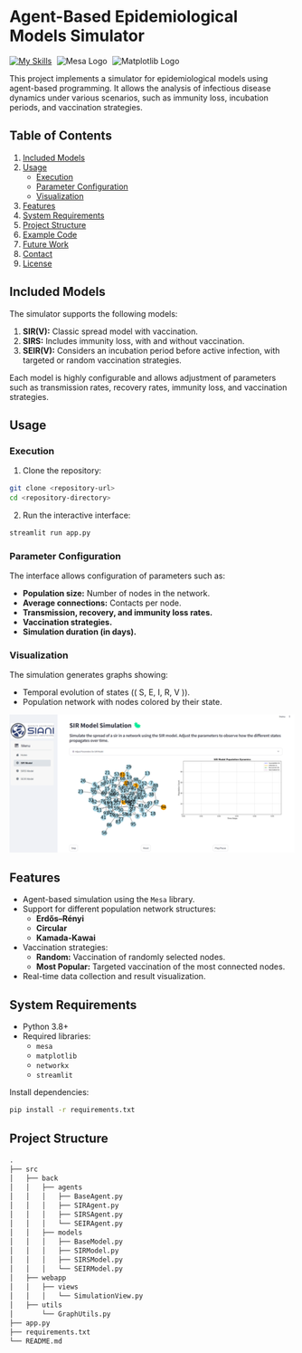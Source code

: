 # Agent-Based Epidemiological Models Simulator
[![My Skills](https://skillicons.dev/icons?i=python,streamlit,github)](https://skillicons.dev)
<img src="https://seeklogo.com/images/M/mesa-logo-D1E3C6D2EF-seeklogo.com.png" alt="Mesa Logo" width="50" style="margin-left: 5px">
<img src="https://upload.wikimedia.org/wikipedia/commons/e/e4/Matplotlib_icon.svg" alt="Matplotlib Logo" width="50" style="margin-left: 5px">

This project implements a simulator for epidemiological models using agent-based programming. It allows the analysis of infectious disease dynamics under various scenarios, such as immunity loss, incubation periods, and vaccination strategies.


## Table of Contents

1. [Included Models](#included-models)
2. [Usage](#usage)
    - [Execution](#execution)
    - [Parameter Configuration](#parameter-configuration)
    - [Visualization](#visualization)
3. [Features](#features)
4. [System Requirements](#system-requirements)
5. [Project Structure](#project-structure)
6. [Example Code](#example-code)
7. [Future Work](#future-work)
8. [Contact](#contact)
9. [License](#license)



## Included Models

The simulator supports the following models:

1. **SIR(V):** Classic spread model with vaccination.
2. **SIRS:** Includes immunity loss, with and without vaccination.
3. **SEIR(V):** Considers an incubation period before active infection, with targeted or random vaccination strategies.

Each model is highly configurable and allows adjustment of parameters such as transmission rates, recovery rates, immunity loss, and vaccination strategies.


## Usage

### Execution

1. Clone the repository:
```bash
git clone <repository-url>
cd <repository-directory>
```

2. Run the interactive interface:
```bash
streamlit run app.py
```

### Parameter Configuration

The interface allows configuration of parameters such as:
- **Population size:** Number of nodes in the network.
- **Average connections:** Contacts per node.
- **Transmission, recovery, and immunity loss rates.**
- **Vaccination strategies.**
- **Simulation duration (in days).**

### Visualization

The simulation generates graphs showing:
- Temporal evolution of states (\( S, E, I, R, V \)).
- Population network with nodes colored by their state.

![img.png](img.png)



## Features

- Agent-based simulation using the `Mesa` library.
- Support for different population network structures:
  - **Erdős–Rényi**
  - **Circular**
  - **Kamada-Kawai**
- Vaccination strategies:
  - **Random:** Vaccination of randomly selected nodes.
  - **Most Popular:** Targeted vaccination of the most connected nodes.
- Real-time data collection and result visualization.



## System Requirements

- Python 3.8+
- Required libraries:
  - `mesa`
  - `matplotlib`
  - `networkx`
  - `streamlit`

Install dependencies:
```bash
pip install -r requirements.txt
```

## Project Structure

```
.
├── src
│   ├── back
│   │   ├── agents
│   │   │   ├── BaseAgent.py
│   │   │   ├── SIRAgent.py
│   │   │   ├── SIRSAgent.py
│   │   │   └── SEIRAgent.py
│   │   ├── models
│   │   │   ├── BaseModel.py
│   │   │   ├── SIRModel.py
│   │   │   ├── SIRSModel.py
│   │   │   └── SEIRModel.py
│   ├── webapp
│   │   ├── views
│   │   │   └── SimulationView.py
│   ├── utils
│       └── GraphUtils.py
├── app.py
├── requirements.txt
└── README.md
```


